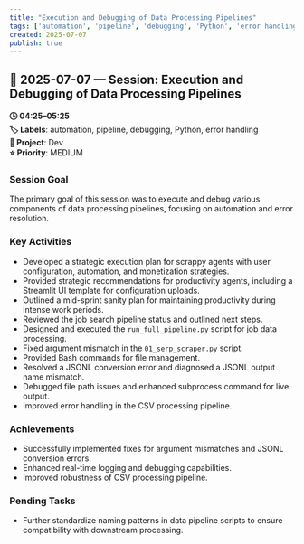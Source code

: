 ```yaml
---
title: "Execution and Debugging of Data Processing Pipelines"
tags: ['automation', 'pipeline', 'debugging', 'Python', 'error handling']
created: 2025-07-07
publish: true
---
```


## 📅 2025-07-07 — Session: Execution and Debugging of Data Processing Pipelines

**🕒 04:25–05:25**  
**🏷️ Labels**: automation, pipeline, debugging, Python, error handling  
**📂 Project**: Dev  
**⭐ Priority**: MEDIUM  


### Session Goal
The primary goal of this session was to execute and debug various components of data processing pipelines, focusing on automation and error resolution.

### Key Activities
- Developed a strategic execution plan for scrappy agents with user configuration, automation, and monetization strategies.
- Provided strategic recommendations for productivity agents, including a Streamlit UI template for configuration uploads.
- Outlined a mid-sprint sanity plan for maintaining productivity during intense work periods.
- Reviewed the job search pipeline status and outlined next steps.
- Designed and executed the `run_full_pipeline.py` script for job data processing.
- Fixed argument mismatch in the `01_serp_scraper.py` script.
- Provided Bash commands for file management.
- Resolved a JSONL conversion error and diagnosed a JSONL output name mismatch.
- Debugged file path issues and enhanced subprocess command for live output.
- Improved error handling in the CSV processing pipeline.

### Achievements
- Successfully implemented fixes for argument mismatches and JSONL conversion errors.
- Enhanced real-time logging and debugging capabilities.
- Improved robustness of CSV processing pipeline.

### Pending Tasks
- Further standardize naming patterns in data pipeline scripts to ensure compatibility with downstream processing.

